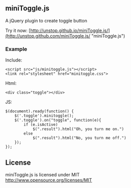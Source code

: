 ## miniToggle.js

A jQuery plugin to create toggle button

Try it now: [http://unstop.github.io/miniToggle.js/](http://unstop.github.com/miniToggle.js/ "miniToggle.js")

### Example

Include:

	<script src="js/minitoggle.js"></script>
	<link rel="stylesheet" href="minitoggle.css">

Html:

	<div class="toggle"></div>

JS:

	$(document).ready(function() {
	    $('.toggle').minitoggle();
        $('.toggle').on("toggle", function(e){
            if (e.isActive)
                $(".result").html("Oh, you turn me on.")
            else
                $(".result").html("No, you turn me off.")
        });
	});

## License

miniToggle.js is licensed under MIT http://www.opensource.org/licenses/MIT
